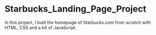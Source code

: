 # Starbucks_Landing_Page_Project

In this project, I bulit the homepage of Starbucks.com from scratch with HTML, CSS and a bit of JavaScript.
